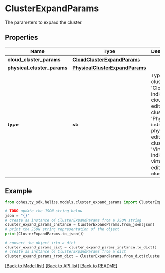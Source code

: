 # ClusterExpandParams

The parameters to expand the cluster.

## Properties

Name | Type | Description | Notes
------------ | ------------- | ------------- | -------------
**cloud_cluster_params** | [**CloudClusterExpandParams**](CloudClusterExpandParams.md) |  | [optional] 
**physical_cluster_params** | [**PhysicalClusterExpandParams**](PhysicalClusterExpandParams.md) |  | [optional] 
**type** | **str** | Type of the cluster. &#39;Cloud&#39; indicates cloud edition cluster. &#39;Physical&#39; indicates physical edition cluster. &#39;Virtual&#39; indicates virtual edition cluster. | 

## Example

```python
from cohesity_sdk.helios.models.cluster_expand_params import ClusterExpandParams

# TODO update the JSON string below
json = "{}"
# create an instance of ClusterExpandParams from a JSON string
cluster_expand_params_instance = ClusterExpandParams.from_json(json)
# print the JSON string representation of the object
print(ClusterExpandParams.to_json())

# convert the object into a dict
cluster_expand_params_dict = cluster_expand_params_instance.to_dict()
# create an instance of ClusterExpandParams from a dict
cluster_expand_params_from_dict = ClusterExpandParams.from_dict(cluster_expand_params_dict)
```
[[Back to Model list]](../README.md#documentation-for-models) [[Back to API list]](../README.md#documentation-for-api-endpoints) [[Back to README]](../README.md)


